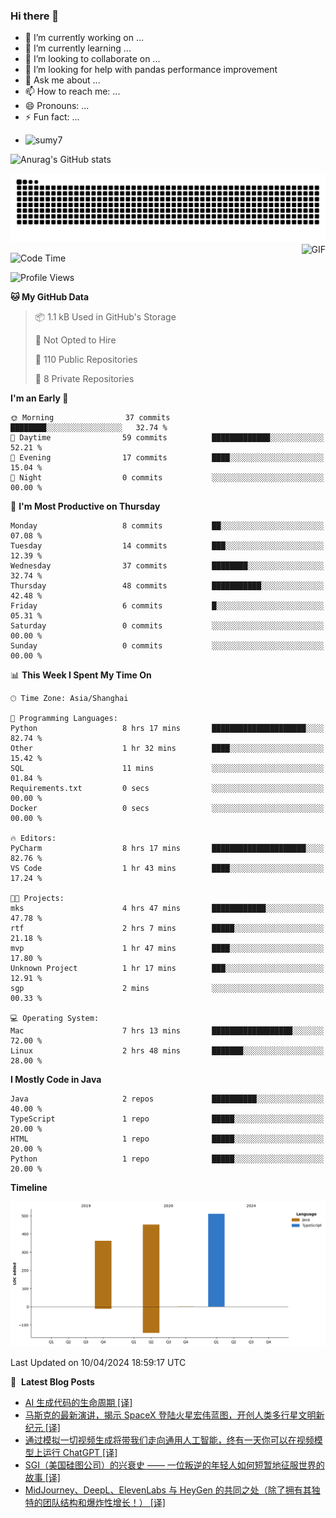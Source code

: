 ### Hi there 👋
<!--
**alloevil/alloevil** is a ✨ _special_ ✨ repository because its `README.md` (this file) appears on your GitHub profile.

Here are some ideas to get you started:

- 🔭 I’m currently working on ...
- 🌱 I’m currently learning ...
- 👯 I’m looking to collaborate on ...
- 🤔 I’m looking for help with ...
- 💬 Ask me about ...
- 📫 How to reach me: ...
- 😄 Pronouns: ...
- ⚡ Fun fact: ...
-->

- 🔭 I’m currently working on ...
- 🌱 I’m currently learning ...
- 👯 I’m looking to collaborate on ...
- 🤔 I’m looking for help with pandas performance improvement
- 💬 Ask me about ...
- 📫 How to reach me: ...
- 😄 Pronouns: ...
- ⚡ Fun fact: ...
  
+ ![sumy7](https://komarev.com/ghpvc/?username=alloevil)

![Anurag's GitHub stats](https://github-readme-stats.vercel.app/api?username=alloevil&show_icons=true&bg_color=00000000)

<picture align="center">
  <source media="(prefers-color-scheme: dark)" srcset="https://github.com/alloevil/alloevil/blob/output/github-contribution-grid-snake.svg">
  <source media="(prefers-color-scheme: dark)" srcset="https://github.com/alloevil/alloevil/blob/output/github-contribution-grid-snake.svg">
  <img alt="github contribution grid snake animation" src="https://github.com/alloevil/alloevil/blob/output/github-contribution-grid-snake.svg">
</picture>

<img align="right" alt="GIF" src="https://raw.githubusercontent.com/JoeyBling/JoeyBling/master/pic/pusheencode.gif" />

<!--START_SECTION:waka-->
![Code Time](http://img.shields.io/badge/Code%20Time-2%2C174%20hrs%2042%20mins-blue)

![Profile Views](http://img.shields.io/badge/Profile%20Views-0-blue)

**🐱 My GitHub Data** 

> 📦 1.1 kB Used in GitHub's Storage 
 > 
> 🚫 Not Opted to Hire
 > 
> 📜 110 Public Repositories 
 > 
> 🔑 8 Private Repositories 
 > 
**I'm an Early 🐤** 

```text
🌞 Morning                37 commits          ████████░░░░░░░░░░░░░░░░░   32.74 % 
🌆 Daytime                59 commits          █████████████░░░░░░░░░░░░   52.21 % 
🌃 Evening                17 commits          ████░░░░░░░░░░░░░░░░░░░░░   15.04 % 
🌙 Night                  0 commits           ░░░░░░░░░░░░░░░░░░░░░░░░░   00.00 % 
```
📅 **I'm Most Productive on Thursday** 

```text
Monday                   8 commits           ██░░░░░░░░░░░░░░░░░░░░░░░   07.08 % 
Tuesday                  14 commits          ███░░░░░░░░░░░░░░░░░░░░░░   12.39 % 
Wednesday                37 commits          ████████░░░░░░░░░░░░░░░░░   32.74 % 
Thursday                 48 commits          ███████████░░░░░░░░░░░░░░   42.48 % 
Friday                   6 commits           █░░░░░░░░░░░░░░░░░░░░░░░░   05.31 % 
Saturday                 0 commits           ░░░░░░░░░░░░░░░░░░░░░░░░░   00.00 % 
Sunday                   0 commits           ░░░░░░░░░░░░░░░░░░░░░░░░░   00.00 % 
```


📊 **This Week I Spent My Time On** 

```text
🕑︎ Time Zone: Asia/Shanghai

💬 Programming Languages: 
Python                   8 hrs 17 mins       █████████████████████░░░░   82.74 % 
Other                    1 hr 32 mins        ████░░░░░░░░░░░░░░░░░░░░░   15.42 % 
SQL                      11 mins             ░░░░░░░░░░░░░░░░░░░░░░░░░   01.84 % 
Requirements.txt         0 secs              ░░░░░░░░░░░░░░░░░░░░░░░░░   00.00 % 
Docker                   0 secs              ░░░░░░░░░░░░░░░░░░░░░░░░░   00.00 % 

🔥 Editors: 
PyCharm                  8 hrs 17 mins       █████████████████████░░░░   82.76 % 
VS Code                  1 hr 43 mins        ████░░░░░░░░░░░░░░░░░░░░░   17.24 % 

🐱‍💻 Projects: 
mks                      4 hrs 47 mins       ████████████░░░░░░░░░░░░░   47.78 % 
rtf                      2 hrs 7 mins        █████░░░░░░░░░░░░░░░░░░░░   21.18 % 
mvp                      1 hr 47 mins        ████░░░░░░░░░░░░░░░░░░░░░   17.80 % 
Unknown Project          1 hr 17 mins        ███░░░░░░░░░░░░░░░░░░░░░░   12.91 % 
sgp                      2 mins              ░░░░░░░░░░░░░░░░░░░░░░░░░   00.33 % 

💻 Operating System: 
Mac                      7 hrs 13 mins       ██████████████████░░░░░░░   72.00 % 
Linux                    2 hrs 48 mins       ███████░░░░░░░░░░░░░░░░░░   28.00 % 
```

**I Mostly Code in Java** 

```text
Java                     2 repos             ██████████░░░░░░░░░░░░░░░   40.00 % 
TypeScript               1 repo              █████░░░░░░░░░░░░░░░░░░░░   20.00 % 
HTML                     1 repo              █████░░░░░░░░░░░░░░░░░░░░   20.00 % 
Python                   1 repo              █████░░░░░░░░░░░░░░░░░░░░   20.00 % 
```



**Timeline**

![Lines of Code chart](https://raw.githubusercontent.com/alloevil/alloevil/main/assets/bar_graph.png)


 Last Updated on 10/04/2024 18:59:17 UTC
<!--END_SECTION:waka-->

📕 &nbsp;**Latest Blog Posts**
<!-- BLOG-POST-LIST:START -->
- [AI 生成代码的生命周期 [译]](https://baoyu.io/translations/ai-coding/the-lifecycle-of-a-code-ai-completion)
- [马斯克的最新演讲，揭示 SpaceX 登陆火星宏伟蓝图，开创人类多行星文明新纪元 [译]](https://baoyu.io/translations/transcript/at-starbase-elonmusk-provided-an-update-on-the-companys-plans-to-send-humanity-to-mars)
- [通过模拟一切视频生成将带我们走向通用人工智能，终有一天你可以在视频模型上运行 ChatGPT [译]](https://baoyu.io/translations/transcript/video-generation-will-lead-to-agi-by-simulating-everything)
- [SGI（美国硅图公司）的兴衰史 —— 一位叛逆的年轻人如何短暂地征服世界的故事 [译]](https://baoyu.io/translations/story/the-rise-and-fall-of-silicon-graphics)
- [MidJourney、DeepL、ElevenLabs 与 HeyGen 的共同之处（除了拥有其独特的团队结构和爆炸性增长！） [译]](https://baoyu.io/translations/ai/what-midjourney-deepl-elevenlabs)
<!-- BLOG-POST-LIST:END -->
